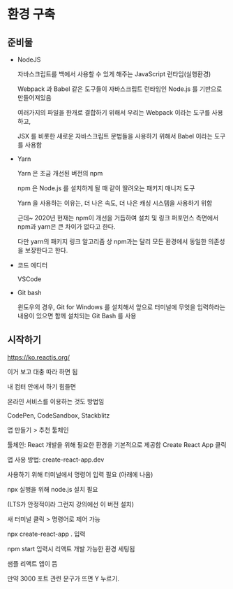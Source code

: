 # 환경 구축

## 준비물

- NodeJS

  자바스크립트를 백에서 사용할 수 있게 해주는 JavaScript 런타임(실행환경)

  Webpack 과 Babel 같은 도구들이 자바스크립트 런타임인 Node.js 를 기반으로 만들어져있음

  여러가지의 파일을 한개로 결합하기 위해서 우리는 Webpack 이라는 도구를 사용하고,

  JSX 를 비롯한 새로운 자바스크립트 문법들을 사용하기 위해서 Babel 이라는 도구를 사용함

- Yarn

  Yarn 은 조금 개선된 버전의 npm

  npm 은 Node.js 를 설치하게 될 때 같이 딸려오는 패키지 매니저 도구

  Yarn 을 사용하는 이유는, 더 나은 속도, 더 나은 캐싱 시스템을 사용하기 위함

  근데~ 2020년 현재는 npm이 개선을 거듭하여 설치 및 링크 퍼포먼스 측면에서 npm과 yarn은 큰 차이가 없다고 한다.

  다만 yarn의 패키지 링크 알고리즘 상 npm과는 달리 모든 환경에서 동일한 의존성을 보장한다고 한다.

- 코드 에디터

  VSCode

- Git bash

  윈도우의 경우, Git for Windows 를 설치해서 앞으로 터미널에 무엇을 입력하라는 내용이 있으면 함께 설치되는 Git Bash 를 사용

## 시작하기

https://ko.reactjs.org/

이거 보고 대충 따라 하면 됨

내 컴터 안에서 하기 힘들면

온라인 서비스를 이용하는 것도 방법임

CodePen, CodeSandbox, Stackblitz

앱 만들기 > 추천 툴체인

툴체인: React 개발을 위해 필요한 환경을 기본적으로 제공함
Create React App 클릭

앱 사용 방법: create-react-app.dev

사용하기 위해 터미널에서 명령어 입력 필요 (아래에 나옴)

npx 실행을 위해 node.js 설치 필요

(LTS가 안정적이라 그런지 강의에선 이 버전 설치)

새 터미널 클릭 > 명령어로 제어 가능

npx create-react-app . 입력

npm start 입력시 리액트 개발 가능한 환경 세팅됨

샘플 리액트 앱이 뜸

만약 3000 포트 관련 문구가 뜨면 Y 누르기.
